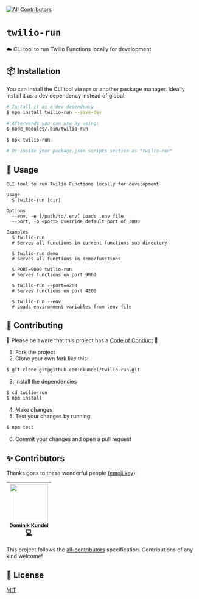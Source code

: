 [![All Contributors](https://img.shields.io/badge/all_contributors-1-orange.svg?style=flat-square)](#contributors)

# `twilio-run`

☁️ CLI tool to run Twilio Functions locally for development

## 📦 Installation

You can install the CLI tool via `npm` or another package manager. Ideally install it as a dev dependency instead of global:

```bash
# Install it as a dev dependency
$ npm install twilio-run --save-dev

# Afterwards you can use by using:
$ node_modules/.bin/twilio-run

$ npx twilio-run

# Or inside your package.json scripts section as "twilio-run"
```

## 📖 Usage

```
CLI tool to run Twilio Functions locally for development

Usage
  $ twilio-run [dir]

Options
  --env, -e [/path/to/.env] Loads .env file
  --port, -p <port> Override default port of 3000

Examples
  $ twilio-run
  # Serves all functions in current functions sub directory

  $ twilio-run demo
  # Serves all functions in demo/functions

  $ PORT=9000 twilio-run
  # Serves functions on port 9000

  $ twilio-run --port=4200
  # Serves functions on port 4200

  $ twilio-run --env
  # Loads environment variables from .env file
```

## 💞 Contributing

💖 Please be aware that this project has a [Code of Conduct](CODE_OF_CONDUCT.md) 💖

1.  Fork the project
2.  Clone your own fork like this:

```bash
$ git clone git@github.com:dkundel/twilio-run.git
```

3.  Install the dependencies

```bash
$ cd twilio-run
$ npm install
```

4.  Make changes
5.  Test your changes by running

```bash
$ npm test
```

6.  Commit your changes and open a pull request

## ✨ Contributors

Thanks goes to these wonderful people ([emoji key](https://github.com/kentcdodds/all-contributors#emoji-key)):

<!-- ALL-CONTRIBUTORS-LIST:START - Do not remove or modify this section -->
<!-- prettier-ignore -->
| [<img src="https://avatars3.githubusercontent.com/u/1505101?v=4" width="100px;"/><br /><sub><b>Dominik Kundel</b></sub>](https://dkundel.com)<br />[💻](https://github.com/dkundel/twilio-run/commits?author=dkundel "Code") |
| :---: |
<!-- ALL-CONTRIBUTORS-LIST:END -->

This project follows the [all-contributors](https://github.com/kentcdodds/all-contributors) specification. Contributions of any kind welcome!

## 📜 License

[MIT](LICENSE)
